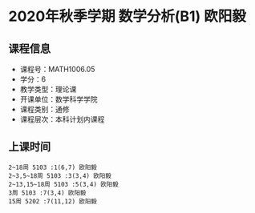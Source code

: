 # 2020年秋季学期 数学分析(B1) 欧阳毅






## 课程信息

- 课程号：MATH1006.05
- 学分：6
- 教学类型：理论课
- 开课单位：数学科学学院
- 课程类别：通修
- 课程层次：本科计划内课程

## 上课时间

```
2~18周 5103 :1(6,7) 欧阳毅
2~3,5~18周 5103 :3(3,4) 欧阳毅
2~13,15~18周 5103 :5(3,4) 欧阳毅
3周 5103 :7(3,4) 欧阳毅
15周 5202 :7(11,12) 欧阳毅
```

